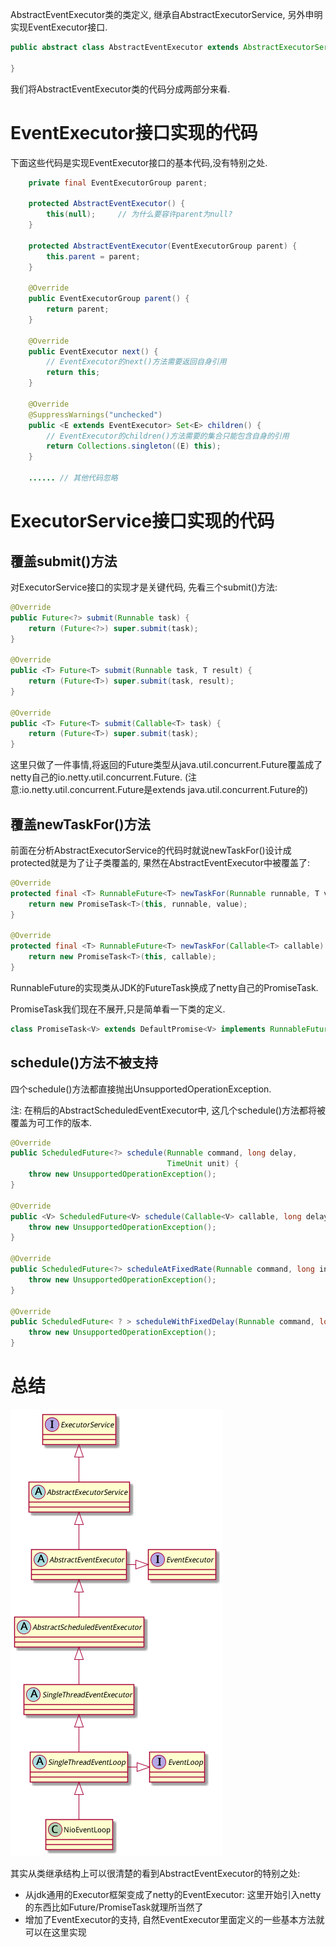 AbstractEventExecutor类的类定义, 继承自AbstractExecutorService, 另外申明实现EventExecutor接口.

```java
public abstract class AbstractEventExecutor extends AbstractExecutorService implements EventExecutor {

}
```

我们将AbstractEventExecutor类的代码分成两部分来看.

# EventExecutor接口实现的代码

下面这些代码是实现EventExecutor接口的基本代码,没有特别之处.

```java
    private final EventExecutorGroup parent;

    protected AbstractEventExecutor() {
        this(null);		// 为什么要容许parent为null?
    }

    protected AbstractEventExecutor(EventExecutorGroup parent) {
        this.parent = parent;
    }

    @Override
    public EventExecutorGroup parent() {
        return parent;
    }

    @Override
    public EventExecutor next() {
    	// EventExecutor的next()方法需要返回自身引用
        return this;
    }

    @Override
    @SuppressWarnings("unchecked")
    public <E extends EventExecutor> Set<E> children() {
    	// EventExecutor的children()方法需要的集合只能包含自身的引用
        return Collections.singleton((E) this);
    }

	...... // 其他代码忽略
```

# ExecutorService接口实现的代码

## 覆盖submit()方法

对ExecutorService接口的实现才是关键代码, 先看三个submit()方法:

```java
@Override
public Future<?> submit(Runnable task) {
    return (Future<?>) super.submit(task);
}

@Override
public <T> Future<T> submit(Runnable task, T result) {
    return (Future<T>) super.submit(task, result);
}

@Override
public <T> Future<T> submit(Callable<T> task) {
    return (Future<T>) super.submit(task);
}
```

这里只做了一件事情,将返回的Future类型从java.util.concurrent.Future覆盖成了netty自己的io.netty.util.concurrent.Future. (注意:io.netty.util.concurrent.Future是extends java.util.concurrent.Future的)

## 覆盖newTaskFor()方法

前面在分析AbstractExecutorService的代码时就说newTaskFor()设计成protected就是为了让子类覆盖的, 果然在AbstractEventExecutor中被覆盖了:

```java
@Override
protected final <T> RunnableFuture<T> newTaskFor(Runnable runnable, T value) {
    return new PromiseTask<T>(this, runnable, value);
}

@Override
protected final <T> RunnableFuture<T> newTaskFor(Callable<T> callable) {
    return new PromiseTask<T>(this, callable);
}
```

RunnableFuture的实现类从JDK的FutureTask换成了netty自己的PromiseTask. 

PromiseTask我们现在不展开,只是简单看一下类的定义.

```java
class PromiseTask<V> extends DefaultPromise<V> implements RunnableFuture<V> {}
```

## schedule()方法不被支持

四个schedule()方法都直接抛出UnsupportedOperationException.

注: 在稍后的AbstractScheduledEventExecutor中, 这几个schedule()方法都将被覆盖为可工作的版本.

```java
@Override
public ScheduledFuture<?> schedule(Runnable command, long delay,
                                   TimeUnit unit) {
    throw new UnsupportedOperationException();
}

@Override
public <V> ScheduledFuture<V> schedule(Callable<V> callable, long delay, TimeUnit unit) {
    throw new UnsupportedOperationException();
}

@Override
public ScheduledFuture<?> scheduleAtFixedRate(Runnable command, long initialDelay, long period, TimeUnit unit) {
    throw new UnsupportedOperationException();
}

@Override
public ScheduledFuture< ? > scheduleWithFixedDelay(Runnable command, long initialDelay, long delay, TimeUnit unit) {
    throw new UnsupportedOperationException();
}
```

# 总结

![](./image/nio_eventloop.png)

其实从类继承结构上可以很清楚的看到AbstractEventExecutor的特别之处:

- 从jdk通用的Executor框架变成了netty的EventExecutor: 这里开始引入netty的东西比如Future/PromiseTask就理所当然了
- 增加了EventExecutor的支持, 自然EventExecutor里面定义的一些基本方法就可以在这里实现